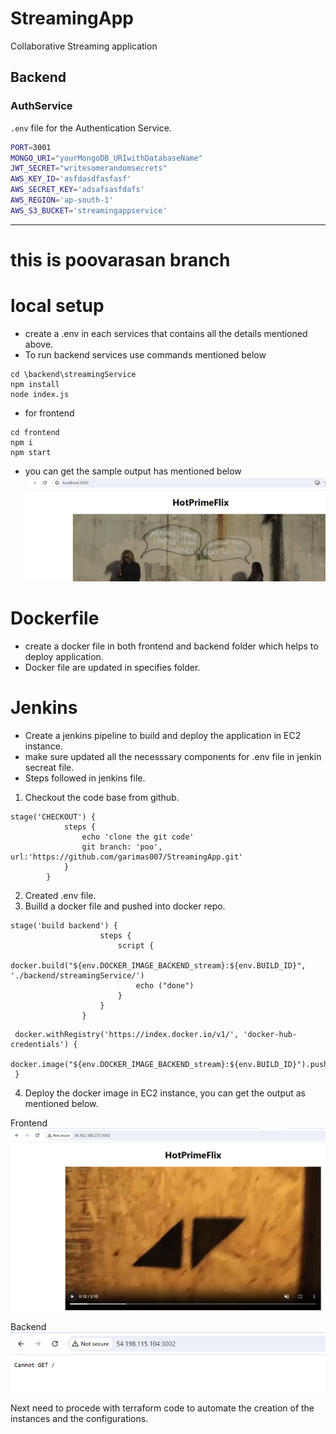 # StreamingApp
Collaborative Streaming application

## Backend

### AuthService
`.env` file for the Authentication Service.

```sh
PORT=3001
MONGO_URI="yourMongoDB_URIwithDatabaseName"
JWT_SECRET="writesomerandomsecrets"
AWS_KEY_ID='asfdasdfasfasf'
AWS_SECRET_KEY='adsafsasfdafs'
AWS_REGION='ap-south-1'
AWS_S3_BUCKET='streamingappservice'
```
-------------------------------------------------------------------------
# this is poovarasan branch

# local setup

* create a .env in each services that contains all the details mentioned above.
* To run backend services use commands mentioned below
```
cd \backend\streamingService
npm install
node index.js
```
* for frontend
```
cd frontend
npm i
npm start
```
* you can get the sample output has mentioned below
![alt text](pics/image.png)


# Dockerfile

* create a docker file in both frontend and backend folder which helps to deploy application.
* Docker file are updated in specifies folder.

# Jenkins

* Create a jenkins pipeline to build and deploy the application in EC2 instance.
* make sure updated all the necesssary components for .env file in jenkin secreat file.
* Steps followed in jenkins file.
1. Checkout the code base from github.
```
stage('CHECKOUT') {
            steps {
                echo 'clone the git code' 
                git branch: 'poo', url:'https://github.com/garimas007/StreamingApp.git'
            }
        }
``` 
2. Created .env file.
3. Builld a docker file and pushed into docker repo.
```
stage('build backend') {
                    steps {
                        script {
                            docker.build("${env.DOCKER_IMAGE_BACKEND_stream}:${env.BUILD_ID}", './backend/streamingService/')
                            echo ("done")
                        }
                    }
                }
```
```
 docker.withRegistry('https://index.docker.io/v1/', 'docker-hub-credentials') {
                        docker.image("${env.DOCKER_IMAGE_BACKEND_stream}:${env.BUILD_ID}").push()
 }
```
4. Deploy the docker image in EC2 instance, you can get the output as mentioned below.

Frontend
![alt text](pics/image2.png)

Backend
![alt text](pics/image-1.png)

Next need to procede with terraform code to automate the creation of the instances and the configurations.